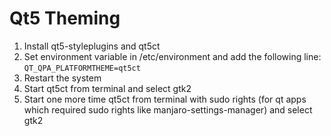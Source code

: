 # Qt5 Theming
1. Install qt5-styleplugins and qt5ct
2. Set environment variable in /etc/environment and add the following line:
`QT_QPA_PLATFORMTHEME=qt5ct`
3. Restart the system
4. Start qt5ct from terminal and select gtk2
5. Start one more time qt5ct from terminal with sudo rights (for qt apps which required sudo rights like manjaro-settings-manager) and select gtk2
